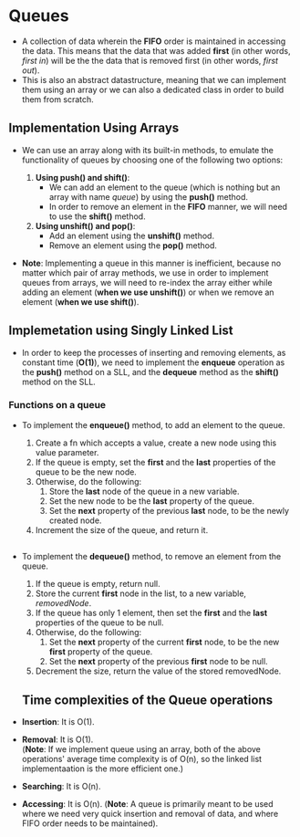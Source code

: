 # Queues

-   A collection of data wherein the **FIFO** order is maintained in accessing the data. This means that the data that was added **first** (in other words, _first in_) will be the the data that is removed first (in other words, _first out_).
-   This is also an abstract datastructure, meaning that we can implement them using an array or we can also a dedicated class in order to build them from scratch.

## Implementation Using Arrays

-   We can use an array along with its built-in methods, to emulate the functionality of queues by choosing one of the following two options:

    1. **Using push() and shift()**: <br>
        - We can add an element to the queue (which is nothing but an array with name _queue_) by using the **push()** method.
        - In order to remove an element in the **FIFO** manner, we will need to use the **shift()** method.
    2. **Using unshift() and pop()**: <br>
        - Add an element using the **unshift()** method.
        - Remove an element using the **pop()** method.

-   **Note**: Implementing a queue in this manner is inefficient, because no matter which pair of array methods, we use in order to implement queues from arrays, we will need to re-index the array either while adding an element (**when we use unshift()**) or when we remove an element (**when we use shift()**).

## Implemetation using Singly Linked List

-   In order to keep the processes of inserting and removing elements, as constant time (**O(1)**), we need to implement the **enqueue** operation as the **push()** method on a SLL, and the **dequeue** method as the **shift()** method on the SLL.

### Functions on a queue

-   To implement the **enqueue()** method, to add an element to the queue.

    1. Create a fn which accepts a value, create a new node using this value parameter.
    2. If the queue is empty, set the **first** and the **last** properties of the queue to be the new node.
    3. Otherwise, do the following:
        1. Store the **last** node of the queue in a new variable.
        2. Set the new node to be the **last** property of the queue.
        3. Set the **next** property of the previous **last** node, to be the newly created node.
    4. Increment the size of the queue, and return it.

    ##

-   To implement the **dequeue()** method, to remove an element from the queue.

    1. If the queue is empty, return null.
    2. Store the current **first** node in the list, to a new variable, _removedNode_.
    3. If the queue has only 1 element, then set the **first** and the **last** properties of the queue to be null.
    4. Otherwise, do the following:
        1. Set the **next** property of the current **first** node, to be the new **first** property of the queue.
        2. Set the **next** property of the previous **first** node to be null.
    5. Decrement the size, return the value of the stored removedNode.

    ## Time complexities of the Queue operations

-   **Insertion**: It is O(1).
-   **Removal**: It is O(1). <br>
    (**Note**: If we implement queue using an array, both of the above operations' average time complexity is of O(n), so the linked list implementaation is the more efficient one.)
-   **Searching**: It is O(n).
-   **Accessing**: It is O(n).
    (**Note**: A queue is primarily meant to be used where we need very quick insertion and removal of data, and where FIFO order needs to be maintained).

